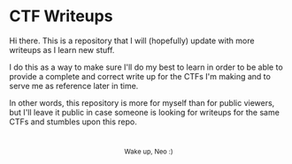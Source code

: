 # CTF Writeups

Hi there. This is a repository that I will (hopefully) update with more writeups as I learn new stuff. 

I do this as a way to make sure I'll do my best to learn in order to be able to provide a complete and correct write up for the CTFs I'm making and to serve me as reference later in time.

In other words, this repository is more for myself than for public viewers, but I'll leave it public in case someone is looking for writeups for the same CTFs and stumbles upon this repo.

#

<p align="center"><sub>Wake up, Neo :) </p> </sub>  
